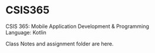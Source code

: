 # CSIS365

CSIS 365: Mobile Application Development & Programming<br/>
Language: Kotlin

Class Notes and assignment folder are here.
